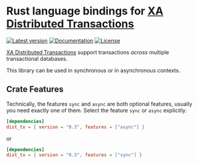 # Rust language bindings for [XA Distributed Transactions](https://pubs.opengroup.org/onlinepubs/009680699/toc.pdf)

[![Latest version](https://img.shields.io/crates/v/dist_tx.svg)](https://crates.io/crates/dist_tx)
[![Documentation](https://docs.rs/dist_tx/badge.svg)](https://docs.rs/dist_tx)
[![License](https://img.shields.io/crates/l/dist_tx.svg)](https://github.com/emabee/dist_tx)

[XA Distributed Transactions](https://pubs.opengroup.org/onlinepubs/009680699/toc.pdf)
support transactions _across_ multiple transactional databases.

This library can be used in synchronous or in asynchronous contexts.

## Crate Features

Technically, the features `sync` and `async` are both optional features,
usually you need exactly one of them. Select the feature `sync` or `async` explicitly.

```toml
[dependencies]
dist_tx = { version = "0.3", features = ["async"] }
```

or

```toml
[dependencies]
dist_tx = { version = "0.3", features = ["sync"] }
```
